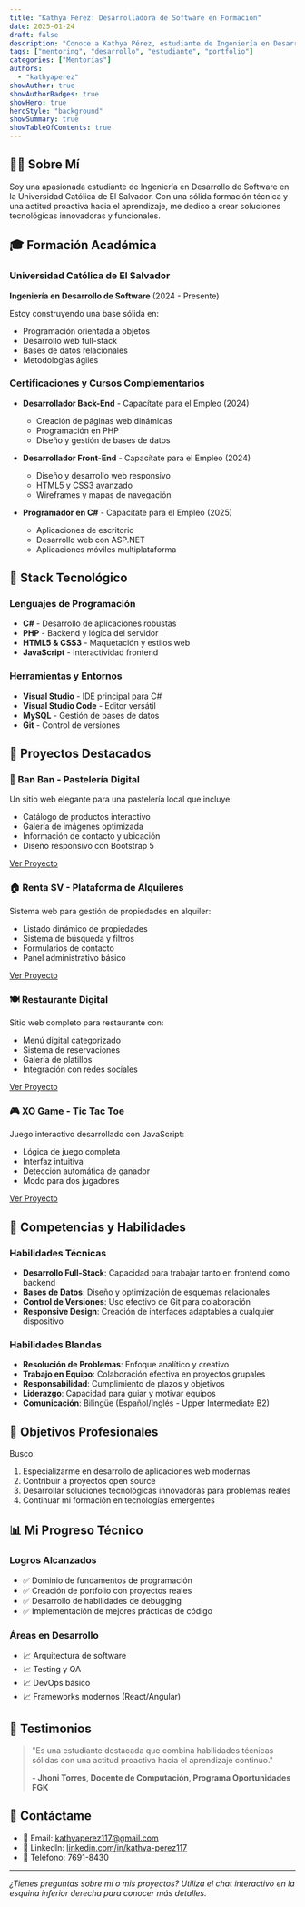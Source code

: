 ```yaml
---
title: "Kathya Pérez: Desarrolladora de Software en Formación"
date: 2025-01-24
draft: false
description: "Conoce a Kathya Pérez, estudiante de Ingeniería en Desarrollo de Software y sus proyectos destacados"
tags: ["mentoring", "desarrollo", "estudiante", "portfolio"]
categories: ["Mentorías"]
authors:
  - "kathyaperez"
showAuthor: true
showAuthorBadges: true
showHero: true
heroStyle: "background"
showSummary: true
showTableOfContents: true
---
```


## 👩‍💻 Sobre Mí

Soy una apasionada estudiante de Ingeniería en Desarrollo de Software en la Universidad Católica de El Salvador. Con una sólida formación técnica y una actitud proactiva hacia el aprendizaje, me dedico a crear soluciones tecnológicas innovadoras y funcionales.

## 🎓 Formación Académica

### Universidad Católica de El Salvador
**Ingeniería en Desarrollo de Software** (2024 - Presente)

Estoy construyendo una base sólida en:
- Programación orientada a objetos
- Desarrollo web full-stack
- Bases de datos relacionales
- Metodologías ágiles

### Certificaciones y Cursos Complementarios

- **Desarrollador Back-End** - Capacítate para el Empleo (2024)
  - Creación de páginas web dinámicas
  - Programación en PHP
  - Diseño y gestión de bases de datos

- **Desarrollador Front-End** - Capacítate para el Empleo (2024)
  - Diseño y desarrollo web responsivo
  - HTML5 y CSS3 avanzado
  - Wireframes y mapas de navegación

- **Programador en C#** - Capacítate para el Empleo (2025)
  - Aplicaciones de escritorio
  - Desarrollo web con ASP.NET
  - Aplicaciones móviles multiplataforma

## 💼 Stack Tecnológico

### Lenguajes de Programación
- **C#** - Desarrollo de aplicaciones robustas
- **PHP** - Backend y lógica del servidor
- **HTML5 & CSS3** - Maquetación y estilos web
- **JavaScript** - Interactividad frontend

### Herramientas y Entornos
- **Visual Studio** - IDE principal para C#
- **Visual Studio Code** - Editor versátil
- **MySQL** - Gestión de bases de datos
- **Git** - Control de versiones

## 🚀 Proyectos Destacados

### 🍰 Ban Ban - Pastelería Digital
Un sitio web elegante para una pastelería local que incluye:
- Catálogo de productos interactivo
- Galería de imágenes optimizada
- Información de contacto y ubicación
- Diseño responsivo con Bootstrap 5

[Ver Proyecto](/posts/proyecto-banban)

### 🏠 Renta SV - Plataforma de Alquileres
Sistema web para gestión de propiedades en alquiler:
- Listado dinámico de propiedades
- Sistema de búsqueda y filtros
- Formularios de contacto
- Panel administrativo básico

[Ver Proyecto](/posts/proyecto-rentasv)

### 🍽️ Restaurante Digital
Sitio web completo para restaurante con:
- Menú digital categorizado
- Sistema de reservaciones
- Galería de platillos
- Integración con redes sociales

[Ver Proyecto](/posts/proyecto-restaurante)

### 🎮 XO Game - Tic Tac Toe
Juego interactivo desarrollado con JavaScript:
- Lógica de juego completa
- Interfaz intuitiva
- Detección automática de ganador
- Modo para dos jugadores

[Ver Proyecto](/posts/proyecto-xo)

## 🌟 Competencias y Habilidades

### Habilidades Técnicas
- **Desarrollo Full-Stack**: Capacidad para trabajar tanto en frontend como backend
- **Bases de Datos**: Diseño y optimización de esquemas relacionales
- **Control de Versiones**: Uso efectivo de Git para colaboración
- **Responsive Design**: Creación de interfaces adaptables a cualquier dispositivo

### Habilidades Blandas
- **Resolución de Problemas**: Enfoque analítico y creativo
- **Trabajo en Equipo**: Colaboración efectiva en proyectos grupales
- **Responsabilidad**: Cumplimiento de plazos y objetivos
- **Liderazgo**: Capacidad para guiar y motivar equipos
- **Comunicación**: Bilingüe (Español/Inglés - Upper Intermediate B2)

## 🎯 Objetivos Profesionales

Busco:
1. Especializarme en desarrollo de aplicaciones web modernas
2. Contribuir a proyectos open source
3. Desarrollar soluciones tecnológicas innovadoras para problemas reales
4. Continuar mi formación en tecnologías emergentes

## 📊 Mi Progreso Técnico

### Logros Alcanzados
- ✅ Dominio de fundamentos de programación
- ✅ Creación de portfolio con proyectos reales
- ✅ Desarrollo de habilidades de debugging
- ✅ Implementación de mejores prácticas de código

### Áreas en Desarrollo
- 📈 Arquitectura de software
- 📈 Testing y QA
- 📈 DevOps básico
- 📈 Frameworks modernos (React/Angular)

## 💬 Testimonios

> "Es una estudiante destacada que combina habilidades técnicas sólidas con una actitud proactiva hacia el aprendizaje continuo."
>
> **- Jhoni Torres, Docente de Computación, Programa Oportunidades FGK**

## 🤝 Contáctame

- 📧 Email: kathyaperez117@gmail.com
- 🔗 LinkedIn: [linkedin.com/in/kathya-perez117](https://www.linkedin.com/in/kathya-perez117)
- 📱 Teléfono: 7691-8430

---

*¿Tienes preguntas sobre mí o mis proyectos? Utiliza el chat interactivo en la esquina inferior derecha para conocer más detalles.*